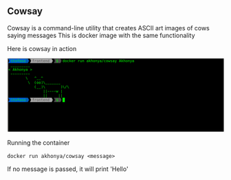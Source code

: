 ## Cowsay

Cowsay is a command-line utility that creates ASCII art images of cows saying messages
This is docker image with the same functionality

Here is cowsay in action

![cowsay running](../../assets/cowsay.png)

Running the container

```
docker run akhonya/cowsay <message>
```

If no message is passed, it will print 'Hello' 

